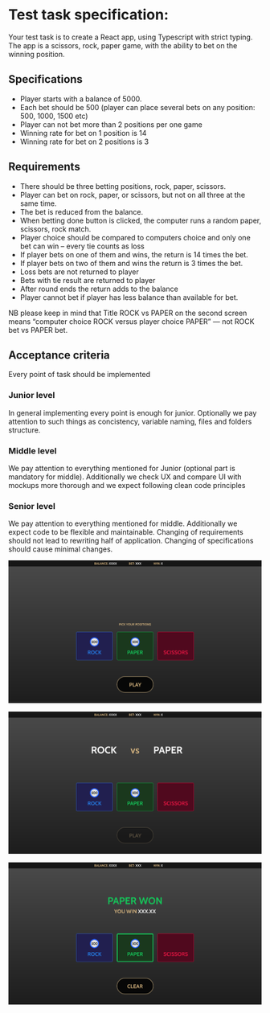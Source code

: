 # Test task specification:

Your test task is to create a React app, using Typescript with strict typing.
The app is a scissors, rock, paper game, with the ability to bet on the winning
position.

## Specifications

- Player starts with a balance of 5000.
- Each bet should be 500 (player can place several bets on any position: 500,
  1000,
  1500 etc)
- Player can not bet more than 2 positions per one game
- Winning rate for bet on 1 position is 14
- Winning rate for bet on 2 positions is 3

## Requirements

- There should be three betting positions, rock, paper, scissors.
- Player can bet on rock, paper, or scissors, but not on all three at the same
  time.
- The bet is reduced from the balance.
- When betting done button is clicked, the computer runs a random paper,
  scissors,
  rock match.
- Player choice should be compared to computers choice and only one bet can
  win –
  every tie counts as loss
- If player bets on one of them and wins, the return is 14 times the bet.
- If player bets on two of them and wins the return is 3 times the bet.
- Loss bets are not returned to player
- Bets with tie result are returned to player
- After round ends the return adds to the balance
- Player cannot bet if player has less balance than available for bet.

NB please keep in mind that Title ROCK vs PAPER on the second screen means
“computer choice ROCK versus player choice PAPER” — not ROCK bet vs PAPER bet.

## Acceptance criteria

Every point of task should be implemented

### Junior level

In general implementing every point is enough for junior. Optionally we pay
attention to such things as concistency, variable naming, files and folders
structure.

### Middle level

We pay attention to everything mentioned for Junior (optional part is mandatory
for middle). Additionally we check UX and compare UI with mockups more thorough
and we expect following clean code principles

### Senior level

We pay attention to everything mentioned for middle. Additionally we expect code
to be flexible and maintainable. Changing of requirements should not lead to
rewriting half of application. Changing of specifications should cause minimal
changes.

![rock_paper_scissors_1](/src/assets/rock_paper_scissors_1.png "rock_paper_scissors_1")

![rock_paper_scissors_2](/src/assets/rock_paper_scissors_2.png
"rock_paper_scissors_2")

![rock_paper_scissors_3](/src/assets/rock_paper_scissors_3.png
"rock_paper_scissors_3")